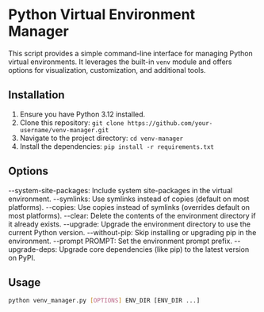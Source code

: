 # Python Virtual Environment Manager

This script provides a simple command-line interface for managing Python virtual environments. It leverages the built-in `venv` module and offers options for visualization, customization, and additional tools.

## Installation

1. Ensure you have Python 3.12 installed.
2. Clone this repository: `git clone https://github.com/your-username/venv-manager.git`
3. Navigate to the project directory: `cd venv-manager`
4. Install the dependencies: `pip install -r requirements.txt`

## Options

--system-site-packages: Include system site-packages in the virtual environment.
--symlinks: Use symlinks instead of copies (default on most platforms).
--copies: Use copies instead of symlinks (overrides default on most platforms).
--clear: Delete the contents of the environment directory if it already exists.
--upgrade: Upgrade the environment directory to use the current Python version.
--without-pip: Skip installing or upgrading pip in the environment.
--prompt PROMPT: Set the environment prompt prefix.
--upgrade-deps: Upgrade core dependencies (like pip) to the latest version on PyPI.

## Usage

```bash
python venv_manager.py [OPTIONS] ENV_DIR [ENV_DIR ...]
```
